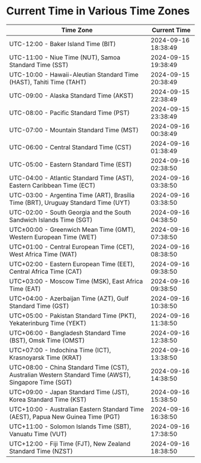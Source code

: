 # Current Time in Various Time Zones

| Time Zone | Current Time |
|-----------|--------------|
| UTC-12:00 - Baker Island Time (BIT) | 2024-09-16 18:38:49 |
| UTC-11:00 - Niue Time (NUT), Samoa Standard Time (SST) | 2024-09-15 19:38:49 |
| UTC-10:00 - Hawaii-Aleutian Standard Time (HAST), Tahiti Time (TAHT) | 2024-09-15 20:38:49 |
| UTC-09:00 - Alaska Standard Time (AKST) | 2024-09-15 22:38:49 |
| UTC-08:00 - Pacific Standard Time (PST) | 2024-09-15 23:38:49 |
| UTC-07:00 - Mountain Standard Time (MST) | 2024-09-16 00:38:49 |
| UTC-06:00 - Central Standard Time (CST) | 2024-09-16 01:38:49 |
| UTC-05:00 - Eastern Standard Time (EST) | 2024-09-16 02:38:50 |
| UTC-04:00 - Atlantic Standard Time (AST), Eastern Caribbean Time (ECT) | 2024-09-16 03:38:50 |
| UTC-03:00 - Argentina Time (ART), Brasília Time (BRT), Uruguay Standard Time (UYT) | 2024-09-16 03:38:50 |
| UTC-02:00 - South Georgia and the South Sandwich Islands Time (SGT) | 2024-09-16 04:38:50 |
| UTC±00:00 - Greenwich Mean Time (GMT), Western European Time (WET) | 2024-09-16 07:38:50 |
| UTC+01:00 - Central European Time (CET), West Africa Time (WAT) | 2024-09-16 08:38:50 |
| UTC+02:00 - Eastern European Time (EET), Central Africa Time (CAT) | 2024-09-16 09:38:50 |
| UTC+03:00 - Moscow Time (MSK), East Africa Time (EAT) | 2024-09-16 09:38:50 |
| UTC+04:00 - Azerbaijan Time (AZT), Gulf Standard Time (GST) | 2024-09-16 10:38:50 |
| UTC+05:00 - Pakistan Standard Time (PKT), Yekaterinburg Time (YEKT) | 2024-09-16 11:38:50 |
| UTC+06:00 - Bangladesh Standard Time (BST), Omsk Time (OMST) | 2024-09-16 12:38:50 |
| UTC+07:00 - Indochina Time (ICT), Krasnoyarsk Time (KRAT) | 2024-09-16 13:38:50 |
| UTC+08:00 - China Standard Time (CST), Australian Western Standard Time (AWST), Singapore Time (SGT) | 2024-09-16 14:38:50 |
| UTC+09:00 - Japan Standard Time (JST), Korea Standard Time (KST) | 2024-09-16 15:38:50 |
| UTC+10:00 - Australian Eastern Standard Time (AEST), Papua New Guinea Time (PGT) | 2024-09-16 16:38:50 |
| UTC+11:00 - Solomon Islands Time (SBT), Vanuatu Time (VUT) | 2024-09-16 17:38:50 |
| UTC+12:00 - Fiji Time (FJT), New Zealand Standard Time (NZST) | 2024-09-16 18:38:50 |
